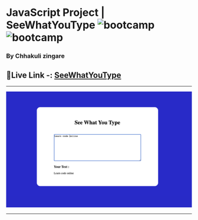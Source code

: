 
# JavaScript Project |  SeeWhatYouType ![bootcamp](https://img.shields.io/badge/Chhakuli-Zingare-yellow) ![bootcamp](https://img.shields.io/badge/JavaScript-Project-green)

### By Chhakuli zingare


## 🔗Live Link -: [SeeWhatYouType]()
 

---

![myproject](./Image/See_What_You_Type.png)

---